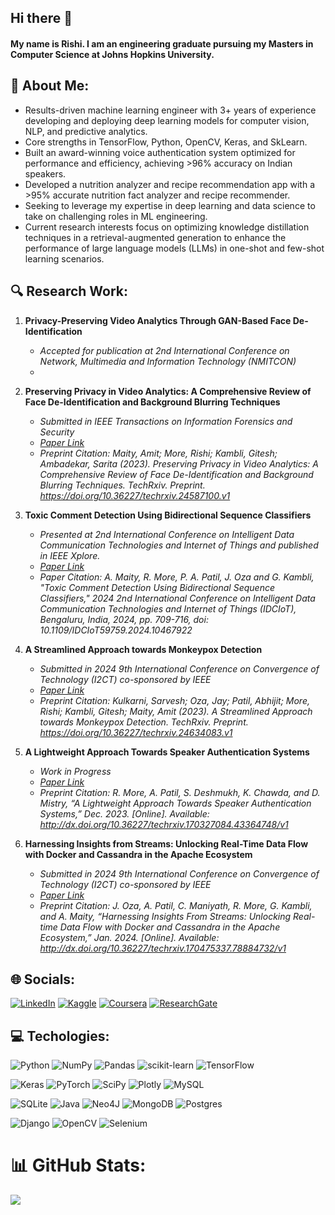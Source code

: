 ## Hi there 👋
#### My name is Rishi. I am an engineering graduate pursuing my Masters in Computer Science at Johns Hopkins University.

## 💫 About Me:
* Results-driven machine learning engineer with 3+ years of experience developing and deploying deep learning models for computer vision, NLP, and predictive analytics.
* Core strengths in TensorFlow, Python, OpenCV, Keras, and SkLearn.
* Built an award-winning voice authentication system optimized for performance and efficiency, achieving >96% accuracy on Indian speakers.
* Developed a nutrition analyzer and recipe recommendation app with a >95% accurate nutrition fact analyzer and recipe recommender.
* Seeking to leverage my expertise in deep learning and data science to take on challenging roles in ML engineering.
* Current research interests focus on optimizing knowledge distillation techniques in a retrieval-augmented generation to enhance the performance of large language models (LLMs) in one-shot and few-shot learning scenarios.

## 🔍 Research Work:
1. **Privacy-Preserving Video Analytics Through GAN-Based Face De-Identification**
   - *Accepted for publication at 2nd International Conference on Network, Multimedia and Information Technology (NMITCON)*
   - 
3. **Preserving Privacy in Video Analytics: A Comprehensive Review of Face De-Identification and Background Blurring Techniques**
   - *Submitted in IEEE Transactions on Information Forensics and Security*
   - *[Paper Link](https://www.techrxiv.org/articles/preprint/Preserving_Privacy_in_Video_Analytics_A_Comprehensive_Review_of_Face_De-Identification_and_Background_Blurring_Techniques/24587100)*
   - *Preprint Citation: Maity, Amit; More, Rishi; Kambli, Gitesh; Ambadekar, Sarita (2023). Preserving Privacy in Video Analytics: A Comprehensive Review of Face De-Identification and Background Blurring Techniques. TechRxiv. Preprint. https://doi.org/10.36227/techrxiv.24587100.v1*

4. **Toxic Comment Detection Using Bidirectional Sequence Classifiers**
   - *Presented at 2nd International Conference on Intelligent Data Communication Technologies and Internet of Things and published in IEEE Xplore.*
   - *[Paper Link](https://doi.org/10.1109/IDCIoT59759.2024.10467922)*
   - *Paper Citation: A. Maity, R. More, P. A. Patil, J. Oza and G. Kambli, "Toxic Comment Detection Using Bidirectional Sequence Classifiers," 2024 2nd International Conference on Intelligent Data Communication Technologies and Internet of Things (IDCIoT), Bengaluru, India, 2024, pp. 709-716, doi: 10.1109/IDCIoT59759.2024.10467922*
   
5. **A Streamlined Approach towards Monkeypox Detection**
   - *Submitted in 2024 9th International Conference on Convergence of Technology (I2CT) co-sponsored by IEEE*
   - *[Paper Link](https://www.techrxiv.org/articles/preprint/A_Streamlined_Approach_towards_Monkeypox_Detection/24634083)*
   - *Preprint Citation: Kulkarni, Sarvesh; Oza, Jay; Patil, Abhijit; More, Rishi; Kambli, Gitesh; Maity, Amit (2023). A Streamlined Approach towards Monkeypox Detection. TechRxiv. Preprint. https://doi.org/10.36227/techrxiv.24634083.v1*

6. **A Lightweight Approach Towards Speaker Authentication Systems**
   - *Work in Progress*
   - *[Paper Link](https://www.techrxiv.org/users/707325/articles/694309-a-lightweight-approach-towards-speaker-authentication-systems)*
   - *Preprint Citation: R. More, A. Patil, S. Deshmukh, K. Chawda, and D. Mistry, “A Lightweight Approach Towards Speaker Authentication Systems,” Dec. 2023. [Online]. Available: http://dx.doi.org/10.36227/techrxiv.170327084.43364748/v1*
  
7. **Harnessing Insights from Streams: Unlocking Real-Time Data Flow with Docker and Cassandra in the Apache Ecosystem**
   - *Submitted in 2024 9th International Conference on Convergence of Technology (I2CT) co-sponsored by IEEE*
   - *[Paper Link](https://www.techrxiv.org/users/707325/articles/697343-harnessing-insights-from-streams-unlocking-real-time-data-flow-with-docker-and-cassandra-in-the-apache-ecosystem)*
   - *Preprint Citation: J. Oza, A. Patil, C. Maniyath, R. More, G. Kambli, and A. Maity, “Harnessing Insights From Streams: Unlocking Real-time Data Flow with Docker and Cassandra in the Apache Ecosystem,” Jan. 2024. [Online]. Available: http://dx.doi.org/10.36227/techrxiv.170475337.78884732/v1*

## 🌐 Socials:
<!---[![Instagram](https://img.shields.io/badge/Instagram-%23E4405F.svg?style=for-the-badge&logo=Instagram&logoColor=white)](https://instagram.com/im_rvm)-->
[![LinkedIn](https://img.shields.io/badge/LinkedIn-%230077B5.svg?style=for-the-badge&logo=linkedin&logoColor=white)](https://linkedin.com/in/rishimore102) 
[![Kaggle](https://img.shields.io/badge/Kaggle-20BEFF?style=for-the-badge&logo=Kaggle&logoColor=white)](https://www.kaggle.com/thatguy69420) 
[![Coursera](https://img.shields.io/badge/Coursera-0056D2?style=for-the-badge&logo=Coursera&logoColor=white)](https://www.coursera.org/user/fd09a65d0ce42d3cabf58a41e97ebe00)
[![ResearchGate](https://img.shields.io/badge/ResearchGate-00CCBB?style=for-the-badge&logo=ResearchGate&logoColor=white)](https://www.researchgate.net/profile/Rishi-More/research)



## 💻 Techologies:
![Python](https://img.shields.io/badge/python-3670A0?style=for-the-badge&logo=python&logoColor=ffdd54) 
![NumPy](https://img.shields.io/badge/numpy-%23013243.svg?style=for-the-badge&logo=numpy&logoColor=white) 
![Pandas](https://img.shields.io/badge/pandas-%23150458.svg?style=for-the-badge&logo=pandas&logoColor=white)
![scikit-learn](https://img.shields.io/badge/scikit--learn-%23F7931E.svg?style=for-the-badge&logo=scikit-learn&logoColor=white) 
![TensorFlow](https://img.shields.io/badge/TensorFlow-%23FF6F00.svg?style=for-the-badge&logo=TensorFlow&logoColor=white)

![Keras](https://img.shields.io/badge/Keras-%23D00000.svg?style=for-the-badge&logo=Keras&logoColor=white) 
![PyTorch](https://img.shields.io/badge/PyTorch-%23EE4C2C.svg?style=for-the-badge&logo=PyTorch&logoColor=white) 
![SciPy](https://img.shields.io/badge/SciPy-%230C55A5.svg?style=for-the-badge&logo=scipy&logoColor=%white)
![Plotly](https://img.shields.io/badge/Plotly-%233F4F75.svg?style=for-the-badge&logo=plotly&logoColor=white) 
![MySQL](https://img.shields.io/badge/MySQL-005C84?style=for-the-badge&logo=mysql&logoColor=white)

![SQLite](https://img.shields.io/badge/SQLite-07405E?style=for-the-badge&logo=sqlite&logoColor=white)
![Java](https://img.shields.io/badge/java-%23ED8B00.svg?style=for-the-badge&logo=java&logoColor=white)
![Neo4J](https://img.shields.io/badge/Neo4j-008CC1?style=for-the-badge&logo=neo4j&logoColor=white)
![MongoDB](https://img.shields.io/badge/MongoDB-%234ea94b.svg?style=for-the-badge&logo=mongodb&logoColor=white)
![Postgres](https://img.shields.io/badge/postgres-%23316192.svg?style=for-the-badge&logo=postgresql&logoColor=white)

![Django](https://img.shields.io/badge/django-%23092E20.svg?style=for-the-badge&logo=django&logoColor=white)
![OpenCV](https://img.shields.io/badge/opencv-%23white.svg?style=for-the-badge&logo=opencv&logoColor=white)
![Selenium](https://img.shields.io/badge/-selenium-%43B02A?style=for-the-badge&logo=selenium&logoColor=white)

 # 📊 GitHub Stats:
<!--![](https://github-readme-stats.vercel.app/api?username=rishi-more-2003&theme=great-gatsby&hide_border=true&include_all_commits=false&count_private=false)<br/>-->
![](https://github-readme-streak-stats.herokuapp.com/?user=rishi-more-2003&theme=great-gatsby&hide_border=true)<br/>
<!--![](https://github-readme-stats.vercel.app/api/top-langs/?username=rishi-more-2003&theme=great-gatsby&hide_border=true&include_all_commits=false&count_private=false&layout=compact)-->

